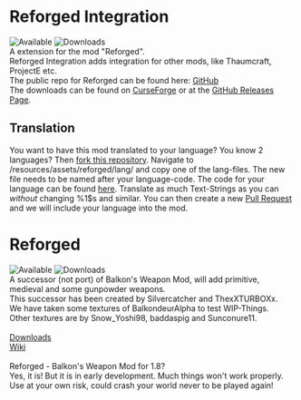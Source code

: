 # Reforged Integration
![Available](http://cf.way2muchnoise.eu/versions/reforged-integration.svg) ![Downloads](http://cf.way2muchnoise.eu/full_242591_downloads.svg)<br>
A extension for the mod "Reforged".<br>
Reforged Integration adds integration for other mods, like Thaumcraft, ProjectE etc.<br>
The public repo for Reforged can be found here: [GitHub](https://github.com/TheOnlySilverClaw/Reforged)<br>
The downloads can be found on [CurseForge](http://minecraft.curseforge.com/projects/reforged-integration/files)
or at the [GitHub Releases Page](http://github.com/ThexXTURBOXx/Reforged-Integration/releases).

## Translation
You want to have this mod translated to your language? You know 2 languages? Then [fork this repository](https://github.com/ThexXTURBOXx/Reforged-Integration/fork). Navigate to /resources/assets/reforged/lang/ and copy one of the lang-files. The new file needs to be named after your language-code. The code for your language can be found [here](http://minecraft.gamepedia.com/Language#Available_languages). Translate as much Text-Strings as you can *without* changing %1$s and similar. You can then create a new [Pull Request](https://github.com/TheOnlySilverClaw/Reforged/compare) and we will include your language into the mod. <br>

# Reforged
![Available](http://cf.way2muchnoise.eu/versions/reforged.svg) ![Downloads](http://cf.way2muchnoise.eu/full_241392_downloads.svg)<br>
A successor (not port) of Balkon's Weapon Mod, will add primitive, medieval and some gunpowder weapons. <br>
This successor has been created by Silvercatcher and ThexXTURBOXx. <br>
We have taken some textures of BalkondeurAlpha to test WIP-Things. <br>
Other textures are by Snow_Yoshi98, baddaspig and Sunconure11. <br>
<br>
[Downloads](https://github.com/TheOnlySilverClaw/Reforged/releases) <br>
[Wiki](https://github.com/TheOnlySilverClaw/Reforged/wiki) <br>
<br>
Reforged - Balkon's Weapon Mod for 1.8? <br>
Yes, it is! But it is in early development. Much things won't work properly. Use at your own risk, could crash your world never to be played again!
